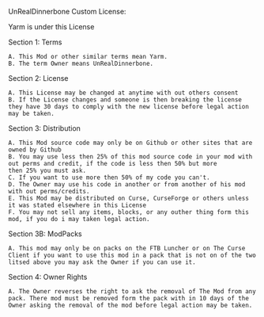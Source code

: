 UnRealDinnerbone Custom License:

Yarm is under this License

Section 1: Terms

	A. This Mod or other similar terms mean Yarm.
	B. The term Owner means UnRealDinnerbone.		

Section 2: License

	A. This License may be changed at anytime with out others consent
	B. If the License changes and someone is then breaking the license they have 30 days to comply with the new license before legal action may be taken.  	

Section 3: Distribution
	
	A. This Mod source code may only be on Github or other sites that are owned by Github
	B. You may use less then 25% of this mod source code in your mod with out perms and credit, if the code is less then 50% but more
	then 25% you must ask.
	C. If you want to use more then 50% of my code you can't.
	D. The Owner may use his code in another or from another of his mod with out perms/credits.
	E. This Mod may be distributed on Curse, CurseForge or others unless it was stated elsewhere in this License
	F. You may not sell any items, blocks, or any outher thing form this mod, if you do i may taken legal action.
Section 3B: ModPacks
	
	A. This mod may only be on packs on the FTB Luncher or on The Curse Client if you want to use this mod in a pack that is not on of the two litsed above you may ask the Owner if you can use it.
	
Section 4: Owner Rights

	A. The Owner reverses the right to ask the removal of The Mod from any pack. There mod must be removed form the pack with in 10 days of the Owner asking the removal of the mod before legal action may be taken.
